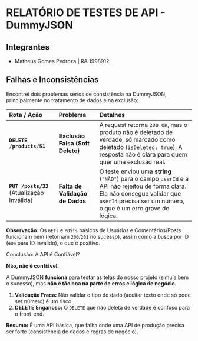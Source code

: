 # RELATÓRIO DE TESTES DE API - DummyJSON

## Integrantes
- Matheus Gomes Pedroza | RA 1998912

## Falhas e Inconsistências 

Encontrei dois problemas sérios de consistência na DummyJSON, principalmente no tratamento de dados e na exclusão:

| Rota / Ação | Problema | Detalhes |
| :--- | :--- | :--- |
| **`DELETE /products/51`** | **Exclusão Falsa (Soft Delete)** | A request retorna `200 OK`, mas o produto não é deletado de verdade, só marcado como deletado (`isDeleted: true`). A resposta não é clara para quem quer uma exclusão real. |
| **`PUT /posts/33`** (Atualização Inválida) | **Falta de Validação de Dados** | O teste enviou uma **string** (`"NÃO"`) para o campo `userId` e a API não rejeitou de forma clara. Ela não consegue validar que `userId` precisa ser um número, o que é um erro grave de lógica. |

**Observação:** Os `GETs` e `POSTs` básicos de Usuários e Comentários/Posts funcionam bem (retornam `200`/`201` no sucesso), assim como a busca por ID (`404` para ID inválido), o que é positivo.

Conclusão: A API é Confiável?

**Não, não é confiável.**

A DummyJSON **funciona** para testar as telas do nosso projeto (simula bem o sucesso), mas **não é tão boa na parte de erros e lógica de negócio**.

1.  **Validação Fraca:** Não validar o tipo de dado (aceitar texto onde só pode ser número) é um risco.
2.  **DELETE Enganoso:** O `DELETE` que não deleta de verdade é confuso para o front-end.

**Resumo:** É uma API básica, que falha onde uma API de produção precisa ser forte (consistência de dados e regras de negócio).
